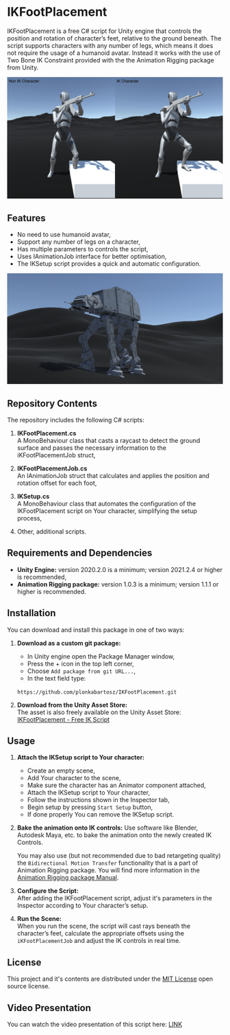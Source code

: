# IKFootPlacement

IKFootPlacement is a free C# script for Unity engine that controls the position and rotation of character’s feet, relative to the ground beneath. The script supports characters with any number of legs, which means it does not require the usage of a humanoid avatar. Instead it works with the use of Two Bone IK Constraint provided with the the Animation Rigging package from Unity.

![IK_01](assets~/ikfootplacement_01.jpg)

## Features

- No need to use humanoid avatar,
- Support any number of legs on a character,
- Has multiple parameters to controls the script,
- Uses IAnimationJob interface for better optimisation,
- The IKSetup script provides a quick and automatic configuration.

![IK_02](assets~/ikfootplacement_02.jpg)

## Repository Contents

The repository includes the following C# scripts:

1. **IKFootPlacement.cs**  
   A MonoBehaviour class that casts a raycast to detect the ground surface and passes the necessary information to the iKFootPlacementJob struct,

2. **IKFootPlacementJob.cs**  
   An IAnimationJob struct that calculates and applies the position and rotation offset for each foot,

3. **IKSetup.cs**  
   A MonoBehaviour class that automates the configuration of the IKFootPlacement script on Your character, simplifying the setup process,

4. Other, additional scripts.

## Requirements and Dependencies

- **Unity Engine:** version 2020.2.0 is a minimum; version 2021.2.4 or higher is recommended,
- **Animation Rigging package:** version 1.0.3 is a minimum; version 1.1.1 or higher is recommended.

## Installation

You can download and install this package in one of two ways:

1. **Download as a custom git package:**  
   - In Unity engine open the Package Manager window, 
   - Press the + icon in the top left corner,
   - Choose `Add package from git URL...`,
   - In the text field type:

   `https://github.com/plonkabartosz/IKFootPlacement.git`

2. **Download from the Unity Asset Store:**  
   The asset is also freely available on the Unity Asset Store: 
   [IKFootPlacement - Free IK Script](https://u3d.as/3vyY)

## Usage

1. **Attach the IKSetup script to Your character:**
   - Create an empty scene,
   - Add Your character to the scene,
   - Make sure the character has an Animator component attached,
   - Attach the IKSetup script to Your character,
   - Follow the instructions shown in the Inspector tab,
   - Begin setup by pressing `Start Setup` button,
   - If done properly You can remove the IKSetup script.
  
2. **Bake the animation onto IK controls:**
   Use software like Blender, Autodesk Maya, etc. to bake the animation onto the newly created IK Controls.

   You may also use (but not recommended due to bad retargeting quality) the `Bidirectional Motion Transfer` functionality that is a part of Animation Rigging package.
   You will find more information in the [Animation Rigging package Manual](https://docs.unity3d.com/Packages/com.unity.animation.rigging@1.1/manual/BidirectionalMotionTransfer.html).

3. **Configure the Script:**  
   After adding the IKFootPlacement script, adjust it's parameters in the Inspector according to Your character’s setup.

4. **Run the Scene:**  
   When you run the scene, the script will cast rays beneath the character’s feet, calculate the appropriate offsets using the `iKFootPlacementJob` and adjust the IK controls in real time.

## License

This project and it's contents are distributed under the [MIT License](https://opensource.org/license/mit) open source license.

## Video Presentation

You can watch the video presentation of this script here: [LINK](https://www.youtube.com/watch?v=YBsguhSdxbE)

